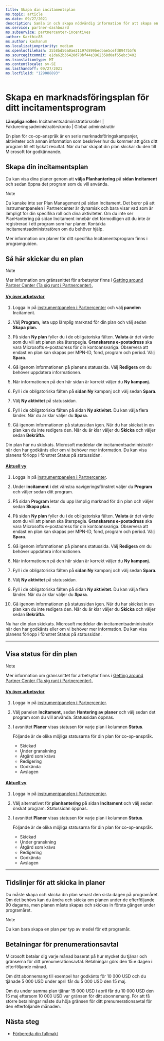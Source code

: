 ```yaml
---
title: Skapa din incitamentsplan
ms.topic: article
ms.date: 09/27/2021
description: Samla in och skapa nödvändig information för att skapa en lyckad marknadsföringsplan för ditt incitamentsprogram.
ms.service: partner-dashboard
ms.subservice: partnercenter-incentives
author: Karthic83
ms.author: kashanum
ms.localizationpriority: medium
ms.openlocfilehash: 2558bd56a0ae31197d899becbae5cefd8947b5f6
ms.sourcegitcommit: e1da62b36420d78bf44e3962358d0af65ebc3402
ms.translationtype: MT
ms.contentlocale: sv-SE
ms.lasthandoff: 09/27/2021
ms.locfileid: "129088893"
---
```

# <a name="generate-a-marketing-plan-for-your-incentives-program"></a>Skapa en marknadsföringsplan för ditt incitamentsprogram

**Lämpliga roller:** Incitamentsadministratörsroller | Faktureringsadministratörskonto | Global administratör

En plan för co-op-anspråk är en serie marknadsföringskampanjer, aktiviteter och annan information som beskriver hur du kommer att göra ditt program till ett lyckat resultat. När du har skapat din plan skickar du den till Microsoft för godkännande.

## <a name="create-your-incentives-plan"></a>Skapa din incitamentsplan

Du kan visa dina planer genom att **välja Planhantering** på **sidan Incitament** och sedan öppna det program som du vill använda.

> [!NOTE]
> Du kanske inte ser Plan Management på sidan Incitament. Det beror på att instrumentpanelen i Partnercenter är dynamisk och bara visar vad som är lämpligt för din specifika roll och dina aktiviteter. Om du inte ser PlanHantering på sidan Incitament innebär det förmodligen att du inte är registrerad i ett program som har planer. Kontakta incitamentsadministratören om du behöver hjälp.

Mer information om planer för ditt specifika Incitamentsprogram finns i programguiden.

## <a name="how-to-submit-a-plan"></a>Så här skickar du en plan

> [!NOTE]
> Mer information om gränssnittet för arbetsytor finns i [Getting around Partner Center (Ta sig runt i Partnercenter).](get-around-partner-center.md#turn-workspaces-on-and-off)

#### <a name="workspaces-view"></a>[Vy över arbetsytor](#tab/workspaces-view)

1. Logga in på [instrumentpanelen i Partnercenter](https://partner.microsoft.com/dashboard/) och välj **panelen** Incitament.

2. Välj **Program,** leta upp lämplig marknad för din plan och välj sedan **Skapa plan.**

3. På sidan **Ny plan** fyller du i de obligatoriska fälten. **Valuta** är det värde som du vill att planen ska återspegla. **Granskarens e-postadress** ska vara Microsofts e-postadress för din kontoansvariga. Observera att endast en plan kan skapas per MPN-ID, fond, program och period. Välj **Spara**.

4. Gå igenom informationen på planens statussida. Välj **Redigera** om du behöver uppdatera informationen.

5. När informationen på den här sidan är korrekt väljer du **Ny kampanj.**

6. Fyll i de obligatoriska fälten på **sidan Ny** kampanj och välj sedan **Spara.**

7. Välj **Ny aktivitet** på statussidan.

8. Fyll i de obligatoriska fälten på sidan **Ny aktivitet**. Du kan välja flera länder. När du är klar väljer du **Spara**.

9. Gå igenom informationen på statussidan igen. När du har skickat in en plan kan du inte redigera den. När du är klar väljer du **Skicka** och väljer sedan **Bekräfta**.

Din plan har nu skickats. Microsoft meddelar din incitamentsadministratör när den har godkänts eller om vi behöver mer information. Du kan visa planens förlopp i fönstret Status på statussidan.

#### <a name="current-view"></a>[Aktuell vy](#tab/current-view)

1. Logga in på [instrumentpanelen i Partnercenter](https://partner.microsoft.com/dashboard/).

2. Under **incitament** i det vänstra navigeringsfönstret väljer du **Program** och väljer sedan ditt program.

3. På sidan **Program** letar du upp lämplig marknad för din plan och väljer sedan **Skapa plan.**

4. På sidan **Ny plan** fyller du i de obligatoriska fälten. **Valuta** är det värde som du vill att planen ska återspegla. **Granskarens e-postadress** ska vara Microsofts e-postadress för din kontoansvariga. Observera att endast en plan kan skapas per MPN-ID, fond, program och period. Välj **Spara**.

5. Gå igenom informationen på planens statussida. Välj **Redigera** om du behöver uppdatera informationen.

6. När informationen på den här sidan är korrekt väljer du **Ny kampanj.**

7. Fyll i de obligatoriska fälten på **sidan Ny** kampanj och välj sedan **Spara.**

8. Välj **Ny aktivitet** på statussidan.

9. Fyll i de obligatoriska fälten på sidan **Ny aktivitet**. Du kan välja flera länder. När du är klar väljer du **Spara**.

10. Gå igenom informationen på statussidan igen. När du har skickat in en plan kan du inte redigera den. När du är klar väljer du **Skicka** och väljer sedan **Bekräfta**.

Nu har din plan skickats. Microsoft meddelar din incitamentsadministratör när den har godkänts eller om vi behöver mer information. Du kan visa planens förlopp i fönstret Status på statussidan.

* * *

## <a name="view-the-status-of-your-plan"></a>Visa status för din plan

> [!NOTE]
> Mer information om gränssnittet för arbetsytor finns i [Getting around Partner Center (Ta sig runt i Partnercenter).](get-around-partner-center.md#turn-workspaces-on-and-off)

#### <a name="workspaces-view"></a>[Vy över arbetsytor](#tab/workspaces-view)

1. Logga in på [instrumentpanelen i Partnercenter](https://partner.microsoft.com/dashboard/).

2. Välj panelen **Incitament,** sedan **Hantering av planer** och välj sedan det program som du vill använda. Statussidan öppnas.

3. I avsnittet **Planer** visas statusen för varje plan i kolumnen **Status**.

   Följande är de olika möjliga statusarna för din plan för co-op-anspråk.

   - Skickad
   - Under granskning
   - Åtgärd som krävs
   - Redigering
   - Godkända
   - Avslagen

#### <a name="current-view"></a>[Aktuell vy](#tab/current-view)

1. Logga in på [instrumentpanelen i Partnercenter](https://partner.microsoft.com/dashboard/).

2. Välj alternativet för **planhantering** på sidan **Incitament** och välj sedan önskat program. Statussidan öppnas.

3. I avsnittet **Planer** visas statusen för varje plan i kolumnen **Status**.

   Följande är de olika möjliga statusarna för din plan för co-op-anspråk.

   - Skickad
   - Under granskning
   - Åtgärd som krävs
   - Redigering
   - Godkända
   - Avslagen

* * *

## <a name="plan-submission-timelines"></a>Tidslinjer för att skicka in planer

Du måste skapa och skicka din plan senast den sista dagen på programåret. Om det behövs kan du ändra och skicka om planen under de efterföljande 90 dagarna, men planen måste skapas och skickas in första gången under programåret.

> [!NOTE]
> Du kan bara skapa en plan per typ av medel för ett programår.

## <a name="plan-payments"></a>Betalningar för prenumerationsavtal

Microsoft betalar dig varje månad baserat på hur mycket du tjänar och gränserna för ditt prenumerationsavtal. Betalningar görs den 15:e dagen i efterföljande månad.

Om ditt abonnemang till exempel har godkänts för 10 000 USD och du tjänade 5 000 USD under april får du 5 000 USD den 15 maj.

Om du under samma plan tjänar 15 000 USD i april får du 10 000 USD den 15 maj eftersom 10 000 USD var gränsen för ditt abonnemang. För att få större betalningar måste du höja gränsen för ditt prenumerationsavtal för den efterföljande månaden.

## <a name="next-steps"></a>Nästa steg

- [Förbereda din fullmakt](incentives-prepare-your-proof-of-execution.md)
